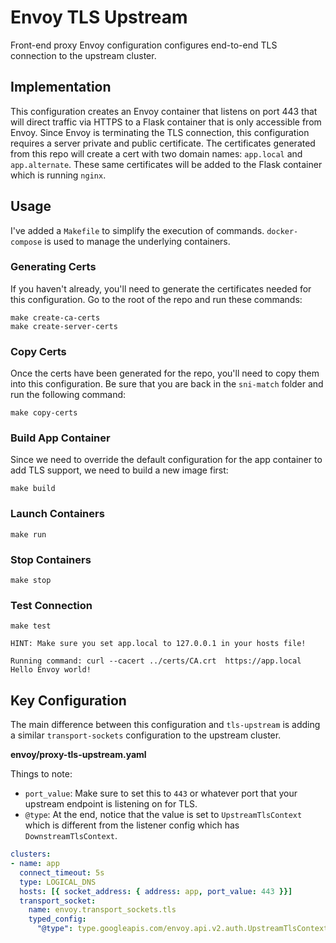 # Envoy TLS Upstream
Front-end proxy Envoy configuration configures end-to-end TLS connection to the upstream cluster.

## Implementation
This configuration creates an Envoy container that listens on port 443 that will direct traffic via HTTPS to a Flask container that is only accessible from Envoy. Since Envoy is terminating the TLS connection, this configuration requires a server private and public certificate. The certificates generated from this repo will create a cert with two domain names: `app.local` and `app.alternate`. These same certificates will be added to the Flask container which is running `nginx`.

## Usage
I've added a `Makefile` to simplify the execution of commands. `docker-compose` is used to manage the underlying containers.

### Generating Certs
If you haven't already, you'll need to generate the certificates needed for this configuration. Go to the root of the repo and run these commands:

```
make create-ca-certs
make create-server-certs
```

### Copy Certs
Once the certs have been generated for the repo, you'll need to copy them into this configuration. Be sure that you are back in the `sni-match` folder and run the following command:

```
make copy-certs
```

### Build App Container
Since we need to override the default configuration for the app container to add TLS support, we need to build a new image first:
```
make build
```

### Launch Containers
```
make run
```

### Stop Containers
```
make stop
```

### Test Connection

```
make test
```

```
HINT: Make sure you set app.local to 127.0.0.1 in your hosts file!

Running command: curl --cacert ../certs/CA.crt  https://app.local
Hello Envoy world!
```

## Key Configuration
The main difference between this configuration and `tls-upstream` is adding a similar `transport-sockets` configuration to the upstream cluster.

__envoy/proxy-tls-upstream.yaml__

Things to note:
* `port_value`: Make sure to set this to `443` or whatever port that your upstream endpoint is listening on for TLS.
* `@type`: At the end, notice that the value is set to `UpstreamTlsContext` which is different from the listener config which has `DownstreamTlsContext`.

```yaml
clusters:
- name: app
  connect_timeout: 5s
  type: LOGICAL_DNS
  hosts: [{ socket_address: { address: app, port_value: 443 }}]
  transport_socket:
    name: envoy.transport_sockets.tls
    typed_config:
      "@type": type.googleapis.com/envoy.api.v2.auth.UpstreamTlsContext
```